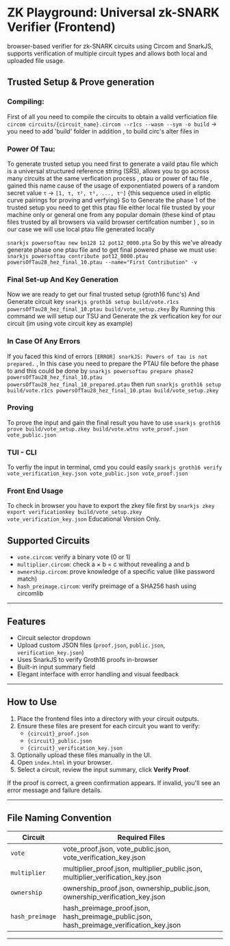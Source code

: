 # ZK Playground: Universal zk-SNARK Verifier (Frontend)

 browser-based verifier for zk-SNARK circuits using Circom and SnarkJS, supports verification of multiple circuit types and allows both local and uploaded file usage.
## Trusted Setup & Prove generation
### Compiling:
First of all you need to compile the circuits to obtain a vaild verficiation file 
`circom circuits/{circuit_name}.circom --r1cs --wasm --sym -o build` -> you need to add 'build' folder in addition , to build circ's alter files in
### Power Of Tau:
To generate trusted setup you need first to generate a vaild ptau file which is a universal structured reference string (SRS), allows you to go across many circuits at the same verfication process , ptau or power of tau file , gained this name cause of the usage of exponentiated powers of a random secret value `τ` -> `[1, τ, τ², τ³, ..., τⁿ]` {this sequence used in eliptic curve pairings for proving and verfying}
So to Generate the phase 1 of the trusted setup you need to get this ptau file either local file trusted by your machine only or general one from any popular domain (these kind of ptau files trusted by all browsers via vaild browser certifcation number ) , so in our case we will use local ptau file generated locally

`snarkjs powersoftau new bn128 12 pot12_0000.pta`
So by this we've already generate phase one ptau file and to get final powered phase we must use:
`snarkjs powersoftau contribute pot12_0000.ptau powersOfTau28_hez_final_10.ptau --name="First Contribution" -v`
### Final Set-up And Key Generation
Now we are ready to get our final trusted setup (groth16 func's) And Generate circuit key 
`snarkjs groth16 setup build/vote.r1cs powersOfTau28_hez_final_10.ptau build/vote_setup.zkey` 
By Running this command we will setup our TSU and Generate the zk verfication key for our circuit (im using vote circuit key as example)
### In Case Of Any Errors 
If you faced this kind of errors `[ERROR] snarkJS: Powers of tau is not prepared.` , In this case you need to prepare the PTAU file before the phase to and this could be done by
`snarkjs powersoftau prepare phase2 powersOfTau28_hez_final_10.ptau powersOfTau28_hez_final_10_prepared.ptau`
then run 
`snarkjs groth16 setup build/vote.r1cs powersOfTau28_hez_final_10.ptau build/vote_setup.zkey`
### Proving 
To prove the input and gain the final result you have to use 
`snarkjs groth16 prove build/vote_setup.zkey build/vote.wtns vote_proof.json vote_public.json`
### TUI - CLI 
To verfiy the input in terminal, cmd you could easily 
`snarkjs groth16 verify vote_verification_key.json vote_public.json vote_proof.json`
### Front End Usage
To check in browser you have to export the zkey file first by
`snarkjs zkey export verificationkey build/vote_setup.zkey vote_verification_key.json`
Educational Version Only.
## Supported Circuits

- `vote.circom`: verify a binary vote (0 or 1)
- `multiplier.circom`: check a × b = c without revealing a and b
- `ownership.circom`: prove knowledge of a specific value (like password match)
- `hash_preimage.circom`: verify preimage of a SHA256 hash using circomlib

---

## Features

- Circuit selector dropdown
- Upload custom JSON files (`proof.json`, `public.json`, `verification_key.json`)
- Uses SnarkJS to verify Groth16 proofs in-browser
- Built-in input summary field
- Elegant interface with error handling and visual feedback

---

## How to Use

1. Place the frontend files into a directory with your circuit outputs.
2. Ensure these files are present for each circuit you want to verify:
    - `{circuit}_proof.json`
    - `{circuit}_public.json`
    - `{circuit}_verification_key.json`
3. Optionally upload these files manually in the UI.
4. Open `index.html` in your browser.
5. Select a circuit, review the input summary, click **Verify Proof**.

If the proof is correct, a green confirmation appears.
If invalid, you'll see an error message and failure details.

---

## File Naming Convention

| Circuit        | Required Files                             |
|----------------|--------------------------------------------|
| `vote`         | vote_proof.json, vote_public.json, vote_verification_key.json |
| `multiplier`   | multiplier_proof.json, multiplier_public.json, multiplier_verification_key.json |
| `ownership`    | ownership_proof.json, ownership_public.json, ownership_verification_key.json |
| `hash_preimage`| hash_preimage_proof.json, hash_preimage_public.json, hash_preimage_verification_key.json |

---



